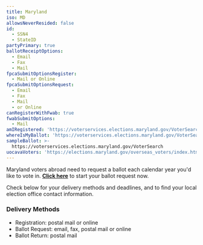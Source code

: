 ```yaml
---
title: Maryland
iso: MD
allowsNeverResided: false
id:
  - SSN4
  - StateID
partyPrimary: true
ballotReceiptOptions:
  - Email
  - Fax
  - Mail
fpcaSubmitOptionsRegister:
  - Mail or Online
fpcaSubmitOptionsRequest:
  - Email
  - Fax
  - Mail
  - or Online
canRegisterWithFwab: true
fwabSubmitOptions:
  - Mail
amIRegistered: 'https://voterservices.elections.maryland.gov/VoterSearch'
whereIsMyBallot: 'https://voterservices.elections.maryland.gov/VoterSearch'
sampleBallot: >-
  https://voterservices.elections.maryland.gov/VoterSearch
uocavaVoters: 'https://elections.maryland.gov/overseas_voters/index.html'
---
```

Maryland voters abroad need to request a ballot each calendar year you'd like to vote in. [**Click here**](https://www.votefromabroad.org) to start your ballot request now.

Check below for your delivery methods and deadlines, and to find your local election office contact information.

### Delivery Methods

* Registration: postal mail or online
* Ballot Request: email, fax, postal mail or online
* Ballot Return: postal mail
